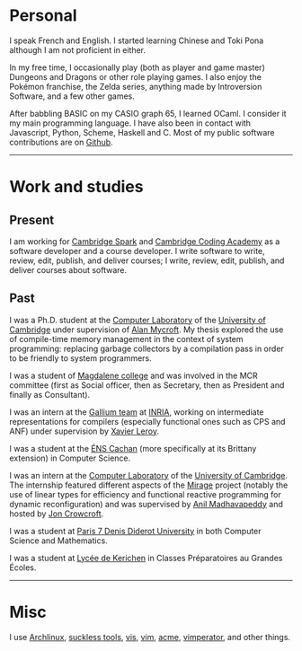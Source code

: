 # Personal

I speak French and English.
I started learning Chinese and Toki Pona although I am not proficient in either.

In my free time, I occasionally play (both as player and game master)  Dungeons and Dragons or other role playing games.
I also enjoy the Pokémon franchise, the Zelda series, anything made by Introversion Software, and a few other games.

After babbling BASIC on my CASIO graph 65, I learned OCaml.
I consider it my main programming language.
I have also been in contact with Javascript, Python, Scheme, Haskell and C.
Most of my public software contributions are on [Github](http://github.com/raphael-proust/).


------------------------------------------------------------------------

# Work and studies

## Present

I am working for [Cambridge Spark](https://cambridgespark.com) and [Cambridge Coding Academy](http://cambridgecoding.com) as a software developer and a course developer.
I write software to write, review, edit, publish, and deliver courses; I write, review, edit, publish, and deliver courses about software.


## Past

I was a Ph.D. student at the [Computer Laboratory](http://www.cl.cam.ac.uk/) of the [University of Cambridge](http://www.cam.ac.uk/) under supervision of [Alan Mycroft](http://www.cl.cam.ac.uk/~am21/).
My thesis explored the use of compile-time memory management in the context of system programming: replacing garbage collectors by a compilation pass in order to be friendly to system programmers.

I was a student of [Magdalene college](http://www.magd.cam.ac.uk/) and was involved in the MCR committee (first as Social officer, then as Secretary, then as President and finally as Consultant).

I was an intern at the [Gallium team](http://gallium.inria.fr/) at [INRIA](http://www.inria.fr), working on intermediate representations for compilers (especially functional ones such as CPS and ANF) under supervision by [Xavier Leroy](http://gallium.inria.fr/~xleroy/).

I was a student at the [ÉNS Cachan](http://www.ens-cachan.fr/version-anglaise/) (more specifically at its Brittany extension) in Computer Science.

I was an intern at the [Computer Laboratory](http://www.cl.cam.ac.uk/) of the [University of Cambridge](http://www.cam.ac.uk/).
The internship featured different aspects of the [Mirage](http://openmirage.org) project (notably the use of linear types for efficiency and functional reactive programming for dynamic reconfiguration) and was supervised by [Anil Madhavapeddy](http://anil.recoil.org/) and hosted by [Jon Crowcroft](http://www.cl.cam.ac.uk/~jac22/).

I was a student at [Paris 7 Denis Diderot University](https://www.univ-paris-diderot.fr/) in both Computer Science and Mathematics.

I was a student at [Lycée de Kerichen](http://www.lycee-kerichen.org/) in Classes Préparatoires au Grandes Écoles.

------------------------------------------------------------------------

# Misc

I use [Archlinux](https://www.archlinux.org), [suckless tools](http://suckless.org), [vis](https://github.com/martanne/vis), [vim](http://vim.org), [acme](http://acme.cat-v.org), [vimperator](http://www.vimperator.org/vimperator/), and other things.
